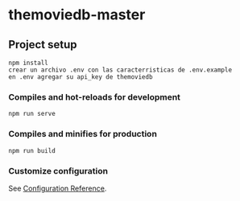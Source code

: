 # themoviedb-master

## Project setup
```
npm install
crear un archivo .env con las caracterristicas de .env.example
en .env agregar su api_key de themoviedb
```

### Compiles and hot-reloads for development
```
npm run serve
```

### Compiles and minifies for production
```
npm run build
```

### Customize configuration
See [Configuration Reference](https://cli.vuejs.org/config/).
